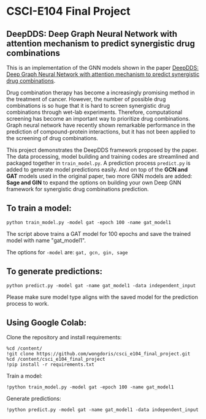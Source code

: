 # CSCI-E104 Final Project
## DeepDDS: Deep Graph Neural Network with attention mechanism to predict synergistic drug combinations


This is an implementation of the GNN models shown in the paper [DeepDDS: Deep Graph Neural Network with attention mechanism to predict synergistic drug combinations](https://paperswithcode.com/paper/deepdds-deep-graph-neural-network-with).

Drug combination therapy has become a increasingly promising method in the treatment of cancer. However, the number of possible drug combinations is so huge that it is hard to screen synergistic drug combinations through wet-lab experiments. Therefore, computational screening has become an important way to prioritize drug combinations. Graph neural network have recently shown remarkable performance in the prediction of compound-protein interactions, but it has not been applied to the screening of drug combinations.

This project demonstrates the DeepDDS framework proposed by the paper. The data processing, model building and training codes are streamlined and packaged together in `train_model.py`. A prediction process `predict.py` is added to generate model predictions easily. And on top of the **GCN and GAT** models used in the original paper, two more GNN models are added: **Sage and GIN** to expand the options on building your own Deep GNN framework for synergistic drug combinations prediction.


## To train a model:
```python train_model.py -model gat -epoch 100 -name gat_model1```

The script above trains a GAT model for 100 epochs and save the trained model with name "gat_model1".

The options for `-model` are: `gat, gcn, gin, sage`


## To generate predictions:

```python predict.py -model gat -name gat_model1 -data independent_input```

Please make sure model type aligns with the saved model for the prediction process to work.


## Using Google Colab:
Clone the repository and install requirements:
```
%cd /content/
!git clone https://github.com/wongdoris/csci_e104_final_project.git
%cd /content/csci_e104_final_project
!pip install -r requirements.txt
```

Train a model:

```!python train_model.py -model gat -epoch 100 -name gat_model1```

Generate predictions:

```!python predict.py -model gat -name gat_model1 -data independent_input```